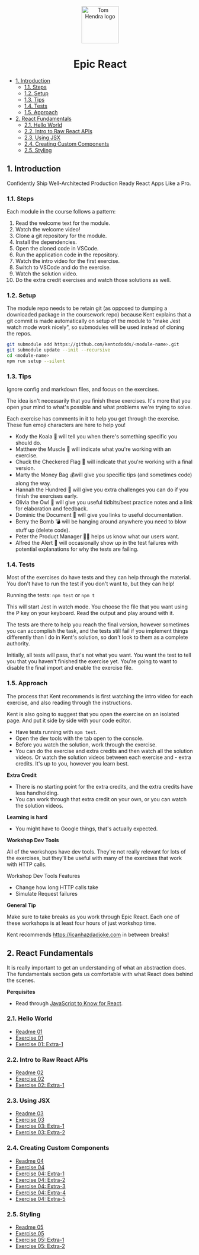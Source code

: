 <div align=center>
<img alt="Tom Hendra logo" src="https://res.cloudinary.com/tomhendra/image/upload/v1567091669/tomhendra-logo/tomhendra-logo-round-1024.png" width="100" />
<h1>Epic React</h1>
</div>

- [1. Introduction](#1-introduction)
  - [1.1. Steps](#11-steps)
  - [1.2. Setup](#12-setup)
  - [1.3. Tips](#13-tips)
  - [1.4. Tests](#14-tests)
  - [1.5. Approach](#15-approach)
- [2. React Fundamentals](#2-react-fundamentals)
  - [2.1. Hello World](#21-hello-world)
  - [2.2. Intro to Raw React APIs](#22-intro-to-raw-react-apis)
  - [2.3. Using JSX](#23-using-jsx)
  - [2.4. Creating Custom Components](#24-creating-custom-components)
  - [2.5. Styling](#25-styling)

## 1. Introduction

Confidently Ship Well-Architected Production Ready React Apps Like a Pro.

### 1.1. Steps

Each module in the course follows a pattern:

1. Read the welcome text for the module.
2. Watch the welcome video!
3. Clone a git repository for the module.
4. Install the dependencies.
5. Open the cloned code in VSCode.
6. Run the application code in the repository.
7. Watch the intro video for the first exercise.
8. Switch to VSCode and do the exercise.
9. Watch the solution video.
10. Do the extra credit exercises and watch those solutions as well.

### 1.2. Setup

The module repo needs to be retain git (as opposed to dumping a downloaded package in the coursework repo) because Kent explains that a git commit is made automatically on setup of the module to "make Jest watch mode work nicely", so submodules will be used instead of cloning the repos.

```sh
git submodule add https://github.com/kentcdodds/<module-name>.git
git submodule update --init --recursive
cd <module-name>
npm run setup --silent
```

### 1.3. Tips

Ignore config and markdown files, and focus on the exercises.

The idea isn't necessarily that you finish these exercises. It's more that you open your mind to what's possible and what problems we're trying to solve.

Each exercise has comments in it to help you get through the exercise. These fun emoji characters are here to help you!

- Kody the Koala 🐨 will tell you when there's something specific you should do.
- Matthew the Muscle 💪 will indicate what you're working with an exercise.
- Chuck the Checkered Flag 🏁 will indicate that you're working with a final version.
- Marty the Money Bag 💰will give you specific tips (and sometimes code) along the way.
- Hannah the Hundred 💯 will give you extra challenges you can do if you finish the exercises early.
- Olivia the Owl 🦉 will give you useful tidbits/best practice notes and a link for elaboration and feedback.
- Dominic the Document 📜 will give you links to useful documentation.
- Berry the Bomb 💣 will be hanging around anywhere you need to blow stuff up (delete code).
- Peter the Product Manager 👨‍💼 helps us know what our users want.
- Alfred the Alert 🚨 will occasionally show up in the test failures with potential explanations for why the tests are failing.

### 1.4. Tests

Most of the exercises do have tests and they can help through the material. You don't have to run the test if you don't want to, but they can help!

Running the tests: `npm test` or `npm t`

This will start Jest in watch mode. You choose the file that you want using the P key on your keyboard. Read the output and play around with it.

The tests are there to help you reach the final version, however sometimes you can accomplish the task, and the tests still fail if you implement things differently than I do in Kent's solution, so don't look to them as a complete authority.

Initially, all tests will pass, that's not what you want. You want the test to tell you that you haven't finished the exercise yet. You're going to want to disable the final import and enable the exercise file.

### 1.5. Approach

The process that Kent recommends is first watching the intro video for each exercise, and also reading through the instructions.

Kent is also going to suggest that you open the exercise on an isolated page. And put it side by side with your code editor.

- Have tests running with `npm test`.
- Open the dev tools with the tab open to the console.
- Before you watch the solution, work through the exercise.
- You can do the exercise and extra credits and then watch all the solution videos. Or watch the solution videos between each exercise and - extra credits. It's up to you, however you learn best.

**Extra Credit**

- There is no starting point for the extra credits, and the extra credits have less handholding.
- You can work through that extra credit on your own, or you can watch the solution videos.

**Learning is hard**

- You might have to Google things, that's actually expected.

**Workshop Dev Tools**

All of the workshops have dev tools. They're not really relevant for lots of the exercises, but they'll be useful with many of the exercises that work with HTTP calls.

Workshop Dev Tools Features

- Change how long HTTP calls take
- Simulate Request failures

**General Tip**

Make sure to take breaks as you work through Epic React. Each one of these workshops is at least four hours of just workshop time.

Kent recommends https://icanhazdadjoke.com in between breaks!

## 2. React Fundamentals

It is really important to get an understanding of what an abstraction does. The fundamentals section gets us comfortable with what React does behind the scenes.

**Perquisites**

- Read through [JavaScript to Know for React](https://kentcdodds.com/blog/javascript-to-know-for-react).

### 2.1. Hello World

- [Readme 01](react-fundamentals/src/exercise/01.md)
- [Exercise 01](react-fundamentals/src/final/01.html)
- [Exercise 01: Extra-1](react-fundamentals/src/final/01.extra-1.html)

### 2.2. Intro to Raw React APIs

- [Readme 02](react-fundamentals/src/exercise/02.md)
- [Exercise 02](react-fundamentals/src/final/02.html)
- [Exercise 02: Extra-1](react-fundamentals/src/final/02.extra-1.html)

### 2.3. Using JSX

- [Readme 03](react-fundamentals/src/exercise/03.md)
- [Exercise 03](react-fundamentals/src/final/03.html)
- [Exercise 03: Extra-1](react-fundamentals/src/final/03.extra-1.html)
- [Exercise 03: Extra-2](react-fundamentals/src/final/03.extra-2.html)

### 2.4. Creating Custom Components

- [Readme 04](react-fundamentals/src/exercise/04.md)
- [Exercise 04](react-fundamentals/src/final/04.html)
- [Exercise 04: Extra-1](react-fundamentals/src/final/04.extra-1.html)
- [Exercise 04: Extra-2](react-fundamentals/src/final/04.extra-2.html)
- [Exercise 04: Extra-3](react-fundamentals/src/final/04.extra-3.html)
- [Exercise 04: Extra-4](react-fundamentals/src/final/04.extra-4.html)
- [Exercise 04: Extra-5](react-fundamentals/src/final/04.extra-5.html)

### 2.5. Styling

- [Readme 05](react-fundamentals/src/exercise/05.md)
- [Exercise 05](react-fundamentals/src/final/05.js)
- [Exercise 05: Extra-1](react-fundamentals/src/final/05.extra-1.js)
- [Exercise 05: Extra-2](react-fundamentals/src/final/05.extra-2.js)
